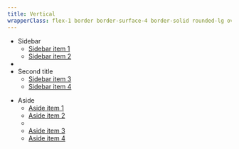```yaml
---
title: Vertical
wrapperClass: flex-1 border border-surface-4 border-solid rounded-lg overflow-hidden
---
```


<div class="flex">
    <div class="px-lg py-md">
        <nav class="vv-nav vv-nav--sidebar">
            <ul class="vv-nav__menu" role="menu">
                <li class="vv-nav__item" role="presentation">
                    <span
                        id="sidebar-label-1"
                        class="vv-nav__heading-label"
                        aria-hidden="true">
                        Sidebar
                    </span>
                    <ul class="vv-nav__menu"
                        role="menu"
                        aria-labelledby="sidebar-label-1">
                        <li class="vv-nav__item">
                            <a
                                class="vv-nav__item-label"
                                tabindex="0"
                                href="#">
                                Sidebar item 1
                            </a>
                        </li>
                        <li class="vv-nav__item">
                            <a
                                class="vv-nav__item-label current"
                                tabindex="0"
                                href="#">
                                Sidebar item 2
                            </a>
                        </li>
                    </ul>
                </li>
                <li class="vv-nav__divider" role="separator"></li>
                <li class="vv-nav__item" role="presentation">
                    <span
                        id="sidebar-label-2"
                        class="vv-nav__heading-label"
                        aria-hidden="true">
                        Second title
                    </span>
                    <ul class="vv-nav__menu"
                        role="menu"
                        aria-labelledby="sidebar-label-2">
                        <li class="vv-nav__item">
                            <a
                                class="vv-nav__item-label"
                                tabindex="0"
                                href="#">
                                Sidebar item 3
                            </a>
                        </li>
                        <li class="vv-nav__item">
                            <a
                                class="vv-nav__item-label"
                                tabindex="0"
                                href="#">
                                Sidebar item 4
                            </a>
                        </li>
                    </ul>
                </li>
            </ul>
        </nav>
    </div>
    <main class="flex flex-1 bg-surface-1">
        <aside class="ml-auto px-lg py-md">
            <nav class="vv-nav vv-nav--aside">
                <ul class="vv-nav__menu" role="menu">
                    <li class="vv-nav__item" role="presentation">
                        <span
                            id="aside-label"
                            class="vv-nav__heading-label"
                            aria-hidden="true">
                            Aside
                        </span>
                        <ul class="vv-nav__menu"
                            role="menu"
                            aria-labelledby="aside-label">
                            <li class="vv-nav__item">
                                <a
                                    class="vv-nav__item-label"
                                    tabindex="0"
                                    href="#">
                                    Aside item 1
                                </a>
                            </li>
                            <li class="vv-nav__item">
                                <a
                                    class="vv-nav__item-label"
                                    tabindex="0"
                                    href="#">
                                    Aside item 2
                                </a>
                            </li>
                            <li class="vv-nav__divider" role="separator"></li>
                            <li class="vv-nav__item">
                                <a
                                    class="vv-nav__item-label current"
                                    tabindex="0"
                                    href="#">
                                    Aside item 3
                                </a>
                            </li>
                            <li class="vv-nav__item">
                                <a
                                    class="vv-nav__item-label"
                                    tabindex="0"
                                    href="#">
                                    Aside item 4
                                </a>
                            </li>
                        </ul>
                    </li>
                </ul>
            </nav>
        </aside>
    </main>
</div>